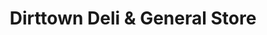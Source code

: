 ---
title: "Dirttown Deli & General Store"
url: /summerville/dirttown-deli-and-general-store/
shop: convenience
---